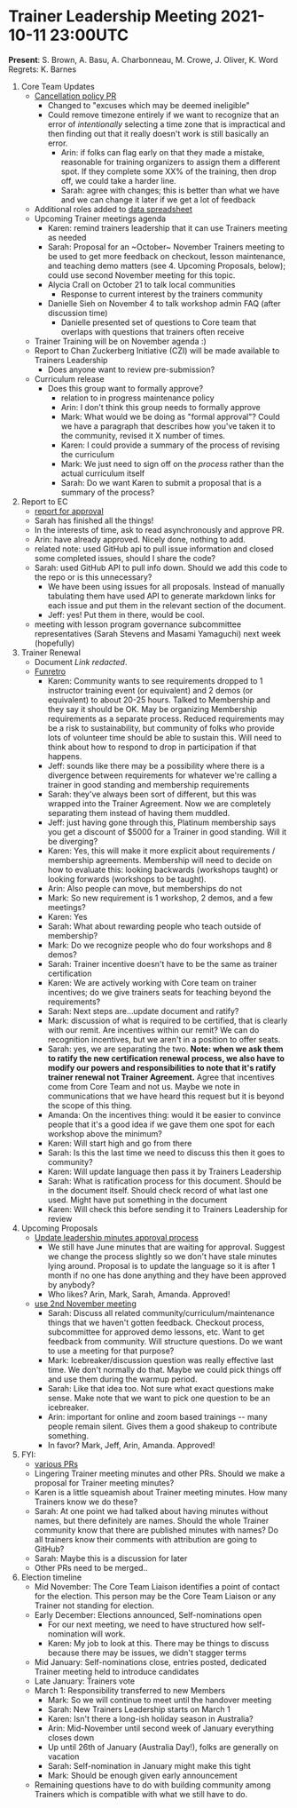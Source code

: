 # Trainer Leadership Meeting 2021-10-11 23:00UTC

**Present**: S. Brown, A. Basu, A. Charbonneau, M. Crowe, J. Oliver, K. Word
Regrets: K. Barnes

1. Core Team Updates
    * [Cancellation policy PR](https://github.com/carpentries/docs.carpentries.org/pull/760/files)
        - Changed to "excuses which may be deemed ineligible"
        - Could remove timezone entirely if we want to recognize that an error of *intentionally* selecting a time zone that is impractical and then finding out that it really doesn't work is still basically an error.
            - Arin: if folks can flag early on that they made a mistake, reasonable for training organizers to assign them a different spot. If they complete some XX% of the training, then drop off, we could take a harder line.
            - Sarah: agree with changes; this is better than what we have and we can change it later if we get a lot of feedback
    - Additional roles added to [data spreadsheet](https://docs.google.com/spreadsheets/d/11_RwrplnO5HvG5wrXJa3R7fw3DVDlHtB2mX8x1_JnFo/edit?usp=sharing)
    - Upcoming Trainer meetings agenda
        - Karen: remind trainers leadership that it can use Trainers meeting as needed
        - Sarah: Proposal for an ~October~ November Trainers meeting to be used to get more feedback on checkout, lesson maintenance, and teaching demo matters (see 4. Upcoming Proposals, below); could use second November meeting for this topic.
        - Alycia Crall on October 21 to talk local communities
            - Response to current interest by the trainers community
        - Danielle Sieh on November 4 to talk workshop admin FAQ (after discussion time)
            - Danielle presented set of questions to Core team that overlaps with questions that trainers often receive
    - Trainer Training will be on November agenda :) 
    - Report to Chan Zuckerberg Initiative (CZI) will be made available to Trainers Leadership
        - Does anyone want to review pre-submission?
    - Curriculum release
        - Does this group want to formally approve?
            - relation to in progress maintenance policy
            - Arin: I don't think this group needs to formally approve
            - Mark: What would we be doing as "formal approval"? Could we have a paragraph that describes how you've taken it to the community, revised it X number of times.
            - Karen: I could provide a summary of the process of revising the curriculum
            - Mark: We just need to sign off on the _process_ rather than the actual curriculum itself
            - Sarah: Do we want Karen to submit a proposal that is a summary of the process?
2. Report to EC
    - [report for approval](https://github.com/carpentries/trainers/pull/133/files)
    - Sarah has finished all the things!
    - In the interests of time, ask to read asynchronously and approve PR.
    - Arin: have already approved. Nicely done, nothing to add.
    - related note: used GitHub api to pull issue information and closed some completed issues, should I share the code?
    - Sarah: used GitHub API to pull info down. Should we add this code to the repo or is this unnecessary?
        - We have been using issues for all proposals. Instead of manually tabulating them have used API to generate markdown links for each issue and put them in the relevant section of the document. 
        - Jeff: yes! Put them in there, would be cool. 
    - meeting with lesson program governance subcommittee representatives (Sarah Stevens and Masami Yamaguchi) next week (hopefully)
3. Trainer Renewal
    - Document _Link redacted_.
    - [Funretro](https://easyretro.io/publicboard/2IWW6qwJUhh57gvxRdCtfzPjlPw1/820c10c3-e2b6-440f-ae8b-d2c7f0b4277a)
        - Karen: Community wants to see requirements dropped to 1 instructor training event (or equivalent) and 2 demos (or equivalent) to about 20-25 hours. Talked to Membership and they say it should be OK. May be organizing Membership requirements as a separate process. Reduced requirements may be a risk to sustainability, but community of folks who provide lots of volunteer time should be able to sustain this. Will need to think about how to respond to drop in participation if that happens.
        - Jeff: sounds like there may be a possibility where there is a divergence between requirements for whatever we're calling a trainer in good standing and membership requirements
        - Sarah: they've always been sort of different, but this was wrapped into the Trainer Agreement. Now we are completely separating them instead of having them muddled.
        - Jeff: just having gone through this, Platinum membership says you get a discount of $5000 for a Trainer in good standing. Will it be diverging?
        - Karen: Yes, this will make it more explicit about requirements / membership agreements. Membership will need to decide on how to evaluate this: looking backwards (workshops taught) or looking forwards (workshops to be taught).
        - Arin: Also people can move, but memberships do not
        - Mark: So new requirement is 1 workshop, 2 demos, and a few meetings?
        - Karen: Yes
        - Sarah: What about rewarding people who teach outside of membership?
        - Mark: Do we recognize people who do four workshops and 8 demos?
        - Sarah: Trainer incentive doesn't have to be the same as trainer certification
        - Karen: We are actively working with Core team on trainer incentives; do we give trainers seats for teaching beyond the requirements?
        - Sarah: Next steps are...update document and ratify?
        - Mark: discussion of what is required to be certified, that is clearly with our remit. Are incentives within our remit? We can do recognition incentives, but we aren't in a position to offer seats.
        - Sarah: yes, we are separating the two. **Note: when we ask them to ratify the new certification renewal process, we also have to modify our powers and responsibilities to note that it's ratify trainer renewal not Trainer Agreement.** Agree that incentives come from Core Team and not us. Maybe we note in communications that we have heard this request but it is beyond the scope of this thing.
        - Amanda: On the incentives thing: would it be easier to convince people that it's a good idea if we gave them one spot for each workshop above the minimum? 
        - Karen: Will start high and go from there
        - Sarah: Is this the last time we need to discuss this then it goes to community?
        - Karen: Will update language then pass it by Trainers Leadership
        - Sarah: What is ratification process for this document. Should be in the document itself. Should check record of what last one used. Might have put something in the document
        - Karen: Will check this before sending it to Trainers Leadership for review
4. Upcoming Proposals
    - [Update leadership minutes approval process](https://github.com/carpentries/trainers/issues/132)
        - We still have June minutes that are waiting for approval. Suggest we change the process slightly so we don't have stale minutes lying around. Proposal is to update the language so it is after 1 month if no one has done anything and they have been approved by anybody?
        - Who likes? Arin, Mark, Sarah, Amanda. Approved!
    - [use 2nd November meeting](https://github.com/carpentries/trainers/issues/130)
        - Sarah: Discuss all related community/curriculum/maintenance things that we haven't gotten feedback. Checkout process, subcommittee for approved demo lessons, etc. Want to get feedback from community. Will structure questions. Do we want to use a meeting for that purpose?
        - Mark: Icebreaker/discussion question was really effective last time. We don't normally do that. Maybe we could pick things off and use them during the warmup period. 
        - Sarah: Like that idea too. Not sure what exact questions make sense. Make note that we want to pick one question to be an icebreaker.
        - Arin: important for online and zoom based trainings -- many people remain silent. Gives them a good shakeup to contribute something.
        - In favor? Mark, Jeff, Arin, Amanda. Approved!
5. FYI: 
    - [various PRs](https://github.com/carpentries/trainers/pulls)
    - Lingering Trainer meeting minutes and other PRs. Should we make a proposal for Trainer meeting minutes?
    - Karen is a little squeamish about Trainer meeting minutes. How many Trainers know we do these?
    - Sarah: At one point we had talked about having minutes without names, but there definitely are names. Should the whole Trainer community know that there are published minutes with names? Do all trainers know their comments with attribution are going to GitHub?
    - Sarah: Maybe this is a discussion for later
    - Other PRs need to be merged..
6. Election timeline 
    - Mid November: The Core Team Liaison identifies a point of contact for the election. This person may be the Core Team Liaison or any Trainer not standing for election.
    - Early December: Elections announced, Self-nominations open
        - For our next meeting, we need to have structured how self-nomination will work.  
        - Karen: My job to look at this. There may be things to discuss because there may be issues, we didn't stagger terms
    - Mid January: Self-nominations close, entries posted, dedicated Trainer meeting held to introduce candidates
    - Late January: Trainers vote
    - March 1: Responsibility transferred to new Members
        - Mark: So we will continue to meet until the handover meeting
        - Sarah: New Trainers Leadership starts on March 1
        - Karen: Isn't there a long-ish holiday season in Australia?
        - Arin: Mid-November until second week of January everything closes down
        - Up until 26th of January (Australia Day!), folks are generally on vacation
        - Sarah: Self-nomination in January might make this tight
        - Mark: Should be enough given early announcement
    - Remaining questions have to do with building community among Trainers which is compatible with what we still have to do. 
